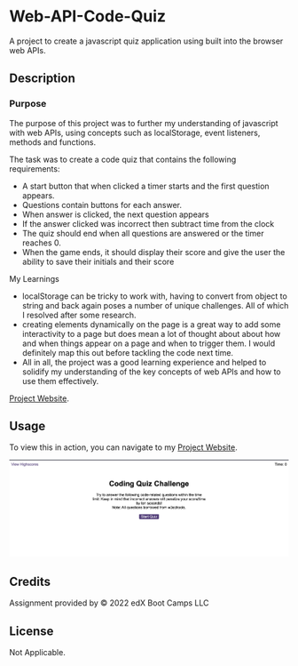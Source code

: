 # Web-API-Code-Quiz
A project to create a javascript quiz application using built into the browser web APIs.

## Description

### Purpose
The purpose of this project was to further my understanding of javascript with web APIs, using  concepts such as localStorage, event listeners, methods and functions.

The task was to create a code quiz that contains the following requirements:
- A start button that when clicked a timer starts and the first question appears.
- Questions contain buttons for each answer.
- When answer is clicked, the next question appears
- If the answer clicked was incorrect then subtract time from the clock
- The quiz should end when all questions are answered or the timer reaches 0.
- When the game ends, it should display their score and give the user the ability to save their initials and their score
    
My Learnings
 - localStorage can be tricky to work with, having to convert from object to string and back again poses a number of unique challenges. All of which I resolved after some research.
 - creating elements dynamically on the page is a great way to add some interactivity to a page but does mean a lot of thought about about how and when things appear on a page and when to trigger them. I would definitely map this out before tackling the code next time.
 - All in all, the project was a good learning experience and helped to solidify my understanding of the key concepts of web APIs and how to use them effectively.

[Project Website](https://nailahmukhtar.github.io/Web-API-Code-Quiz).

## Usage
To view this in action, you can navigate to my [Project Website](https://nailahmukhtar.github.io/Web-API-Code-Quiz).

![project website screenshot](./assets/images/application-screenshot.png)


## Credits
Assignment provided by © 2022 edX Boot Camps LLC

## License
Not Applicable.
